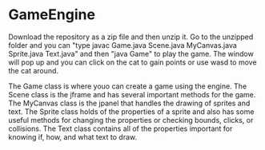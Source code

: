 # GameEngine
Download the repository as a zip file and then unzip it. Go to the unzipped folder and you can "type javac Game.java Scene.java MyCanvas.java Sprite.java Text.java" and then "java Game" to play the game. The window will pop up and you can click on the cat to gain points or use wasd to move the cat around. 

The Game class is where youo can create a game using the engine. The Scene class is the jframe and has several important methods for the game. The MyCanvas class is the jpanel that handles the drawing of sprites and text. The Sprite class holds of the properties of a sprite and also has some useful methods for changing the properties or checking bounds, clicks, or collisions. The Text class contains all of the properties important for knowing if, how, and what text to draw.
